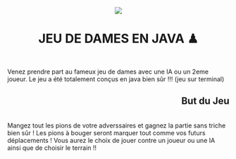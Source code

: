 <p align="center">
    <img src="https://www.logicieleducatif.fr/images/plus/jeu-dames-fb.jpg">
</p>
<p>
    <h1 align="center">JEU DE DAMES EN JAVA ♟</h1><br>
</p>
<p>
    Venez prendre part au fameux jeu de dames avec une IA ou un 2eme joueur. Le jeu a été totalement conçus en java bien sûr !!! (jeu sur terminal)
</p>

<p>
    <h2 align="right">But du Jeu</h2><br>
    Mangez tout les pions de votre adverssaires et gagnez la partie sans triche bien sûr ! Les pions à bouger seront marquer tout comme vos futurs déplacements ! Vous aurez le choix de jouer contre un joueur ou une IA ainsi que de choisir le terrain !!
</p>
